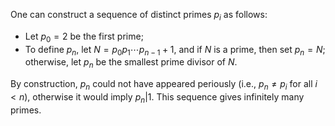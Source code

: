 One can construct a sequence of distinct primes $p_i$ as follows:

- Let $p_0 = 2$ be the first prime;
- To define $p_n$, let $N = p_0 p_1 \cdots p_{n-1} + 1$, and if $N$ is a prime, then set $p_{n} = N$; otherwise, let $p_{n}$ be the smallest prime divisor of $N$.

By construction, $p_n$ could not have appeared periously (i.e., $p_n \neq p_i$ for all $i < n$), otherwise it would imply $p_n | 1$. This sequence gives infinitely many primes.
